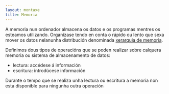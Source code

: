 ```yaml
---
layout: montaxe
title: Memoria
---
```



A memoria nun ordenador almacena os datos e os programas mentres os esteamos utilizando. Organízase tendo en conta o rápido ou lento que sexa mover os datos nelanunha distribución denominada [xerarquia de memoria]({{site.url}}/montaxe/xerarquiaMemoria).

Definimos dous tipos de operacións que se poden realizar sobre calquera memoria ou sistema de almacenamento de datos:

* lectura: accédese á información
* escritura: introdúcese información

Durante o tempo que se realiza unha lectura ou escritura a memoria non esta disponible para ningunha outra operación
